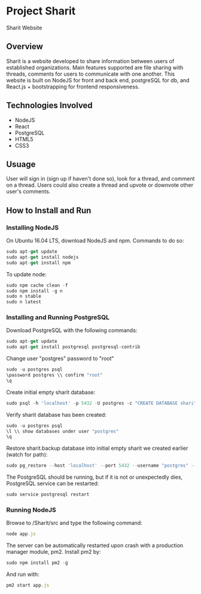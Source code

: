 # Project Sharit
Sharit Website

## Overview
Sharit is a website developed to share information between users of established organizations. Main features supported are file sharing with threads, comments for users to communicate with one another. This website is built on NodeJS for front and back end, postgreSQL for db, and React.js + bootstrapping for frontend responsiveness.

## Technologies Involved
* NodeJS
* React
* PostgreSQL
* HTML5
* CSS3

## Usuage
User will sign in (sign up if haven't done so), look for a thread, and comment on a thread. Users could also create a thread and upvote or downvote other user's comments.

## How to Install and Run
### Installing NodeJS
On Ubuntu 16.04 LTS, download NodeJS and npm. Commands to do so:
```javascript
sudo apt-get update
sudo apt-get install nodejs
sudo apt-get install npm
```
To update node:
```javascript
sudo npm cache clean -f
sudo npm install -g n
sudo n stable
sudo n latest
```

### Installing and Running PostgreSQL
Download PostgreSQL with the following commands:
```javascript
sudo apt-get update
sudo apt-get install postgresql postgresql-contrib
```
Change user "postgres" password to "root"
```javascript
sudo -u postgres psql
\password postgres \\ confirm "root"
\q
```
Create initial empty sharit database:
```javascript
sudo psql -h 'localhost' -p 5432 -U postgres -c "CREATE DATABASE sharit"
```
Verify sharit database has been created:
```javascript
sudo -u postgres psql
\l \\ show databases under user "postgres"
\q
```
Restore sharit.backup database into initial empty sharit we created earlier (watch for path):
```javascript
sudo pg_restore --host 'localhost' --port 5432 --username "postgres" --dbname "Sharit" --clean "/home/ubuntu/GitHub/Sharit/sharit.backup"
```
The PostgreSQL should be running, but if it is not or unexpectedly dies, PostgreSQL service can be restarted:
```javascript
sudo service postgresql restart
```

### Running NodeJS
Browse to /Sharit/src and type the following command:
```javascript
node app.js
```
The server can be automatically restarted upon crash with a production manager module, pm2. Install pm2 by:
```javascript
sudo npm install pm2 -g
```
And run with:
```javascript
pm2 start app.js
```
